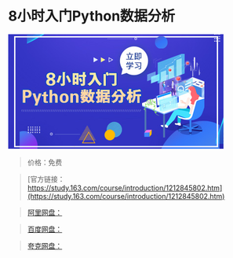 # 8小时入门Python数据分析

![img](../../../assets/study163/free/01ff5e0308d54d4a83477f01dce264af.jpg)

> 价格：免费

> [官方链接：https://study.163.com/course/introduction/1212845802.htm](https://study.163.com/course/introduction/1212845802.htm)

> [阿里网盘：]()

> [百度网盘：]()

> [夸克网盘：]()
